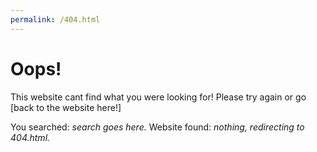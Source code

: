 ```yaml
---
permalink: /404.html
---
```


# Oops!
This website cant find what you were looking for!
Please try again or go [back to the website here!]

You searched: *search goes here.*
Website found: *nothing, redirecting to 404.html.*
